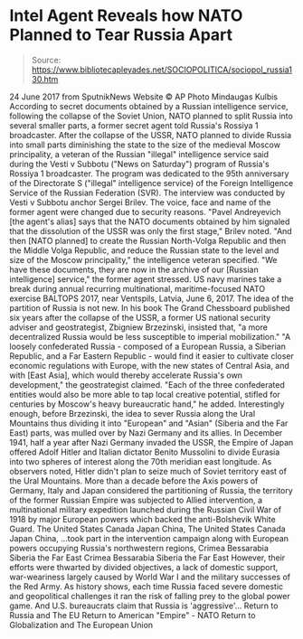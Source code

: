 # Intel Agent Reveals how NATO Planned to Tear Russia Apart

> Source: https://www.bibliotecapleyades.net/SOCIOPOLITICA/sociopol_russia130.htm

24 June 2017
from SputnikNews Website
© AP Photo
Mindaugas Kulbis
According to secret documents obtained by a Russian intelligence service, following the collapse of the Soviet Union, NATO planned to split Russia into several smaller parts, a former secret agent told Russia's Rossiya 1 broadcaster. After the collapse of the USSR, NATO planned to divide Russia into small parts diminishing the state to the size of the medieval Moscow principality, a veteran of the Russian "illegal" intelligence service said during the Vesti v Subbotu ("News on Saturday") program of Russia's Rossiya 1 broadcaster. The program was dedicated to the 95th anniversary of the Directorate S ("illegal" intelligence service) of the Foreign Intelligence Service of the Russian Federation (SVR). The interview was conducted by Vesti v Subbotu anchor Sergei Brilev.
The voice, face and name of the former agent were changed due to security reasons.
"Pavel Andreyevich [the agent's alias] says that the NATO documents obtained by him signaled that the dissolution of the USSR was only the first stage," Brilev noted. "And then [NATO planned] to create the Russian North-Volga Republic and then the Middle Volga Republic, and reduce the Russian state to the level and size of the Moscow principality," the intelligence veteran specified. "We have these documents, they are now in the archive of our [Russian intelligence] service," the former agent stressed.
US navy marines take a break
during annual recurring multinational,
maritime-focused NATO exercise BALTOPS 2017,
near Ventspils, Latvia, June 6, 2017.
The idea of the partition of Russia is not new. In his book The Grand Chessboard published six years after the collapse of the USSR, a former US national security adviser and geostrategist, Zbigniew Brzezinski, insisted that,
"a more decentralized Russia would be less susceptible to imperial mobilization." "A loosely confederated Russia - composed of a European Russia, a Siberian Republic, and a Far Eastern Republic - would find it easier to cultivate closer economic regulations with Europe, with the new states of Central Asia, and with [East Asia], which would thereby accelerate Russia's own development," the geostrategist claimed. "Each of the three confederated entities would also be more able to tap local creative potential, stifled for centuries by Moscow's heavy bureaucratic hand," he added.
Interestingly enough, before Brzezinski, the idea to sever Russia along the Ural Mountains thus dividing it into "European" and "Asian" (Siberia and the Far East) parts, was mulled over by Nazi Germany and its allies. In December 1941, half a year after Nazi Germany invaded the USSR, the Empire of Japan offered Adolf Hitler and Italian dictator Benito Mussolini to divide Eurasia into two spheres of interest along the 70th meridian east longitude.
As observers noted, Hitler didn't plan to seize much of Soviet territory east of the Ural Mountains. More than a decade before the Axis powers of Germany, Italy and Japan considered the partitioning of Russia, the territory of the former Russian Empire was subjected to Allied intervention, a multinational military expedition launched during the Russian Civil War of 1918 by major European powers which backed the anti-Bolshevik White Guard.
The United States Canada Japan China,
The United States
Canada
Japan
China,
...took part in the intervention campaign along with European powers occupying Russia's northwestern regions,
Crimea Bessarabia Siberia the Far East
Crimea
Bessarabia
Siberia
the Far East
However, their efforts were thwarted by divided objectives, a lack of domestic support, war-weariness largely caused by World War I and the military successes of the Red Army. As history shows, each time Russia faced severe domestic and geopolitical challenges it ran the risk of falling prey to the global power game.
And U.S. bureaucrats claim that Russia is 'aggressive'...
Return to Russia and The EU
Return to American "Empire" - NATO
Return to Globalization and The European Union
